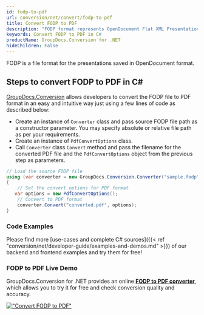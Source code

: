 ```yaml
---
id: fodp-to-pdf
url: conversion/net/convert/fodp-to-pdf
title: Convert FODP to PDF
description: "FODP format represents OpenDocument Flat XML Presentation with .fodp extension. Learn how to convert FODP to PDF file programmatically in C# language using GroupDocs.Conversion for .NET library."
keywords: Convert FODP to PDF in C#
productName: GroupDocs.Conversion for .NET
hideChildren: False
---
```


FODP is a file format for the presentations saved in OpenDocument format.

## Steps to convert FODP to PDF in C#

[GroupDocs.Conversion](https://products.groupdocs.com/conversion/net) allows developers to convert the FODP file to PDF format in an easy and intuitive way just using a few lines of code as described below:

* Create an instance of `Converter` class and pass source FODP file path as a constructor parameter. You may specify absolute or relative file path as per your requirements. 
* Create an instance of `PdfConvertOptions` class.
* Call `Converter` class `Convert` method and pass the filename for the converted PDF file and the `PdfConvertOptions` object from the previous step as parameters.

```csharp
// Load the source FODP file
using (var converter = new GroupDocs.Conversion.Converter("sample.fodp"))
{
    // Set the convert options for PDF format
   var options = new PdfConvertOptions();
    // Convert to PDF format
    converter.Convert("converted.pdf", options);
}
```

### Code Examples

Please find more [use-cases and complete C# sources]({{< ref "conversion/net/developer-guide/examples-and-demos.md" >}}) of our backend and frontend examples and try them for free!

### FODP to PDF Live Demo

GroupDocs.Conversion for .NET provides an online [**FODP to PDF converter**](https://products.groupdocs.app/conversion/fodp-to-pdf), which allows you to try it for free and check conversion quality and accuracy.

[!["Convert FODP to PDF"](conversion/net/images/convert-to-pdf/convert-fodp-to-pdf.png)](https://products.groupdocs.app/conversion/fodp-to-pdf)